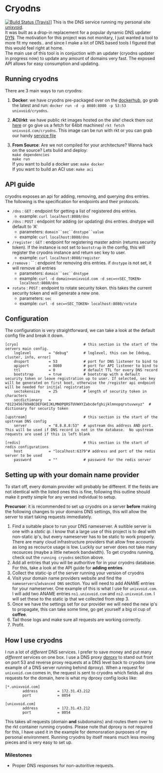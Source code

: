 # Cryodns
[![Build Status (Travis)](https://travis-ci.org/unixvoid/cryodns.svg?branch=master)](https://travis-ci.org/unixvoid/cryodns)]
This is the DNS service running my personal site [unixvoid](https://unixvoid.com).  
It was built as a drop-in replacement for a popular dynamic DNS updater
[DYN](https://dyn.com).  The motivation for this project was not monitary, I
just wanted a tool to more fit my needs.. and since I make a lot of DNS based
tools I figured that this would feel right at home.  
The main use of this tool is in conjuction with an updater (cryodns updater in
progress now) to update any amount of domains very fast.  The exposed API allows
for easy consumption and updating.

## Running cryodns
There are 3 main ways to run cryodns:  

1. **Docker**: we have cryodns pre-packaged over on the [dockerhub](https://hub.docker.com/r/unixvoid/cryodns/), go grab the latest and run: 
`docker run -d -p 8080:8080 -p 53:53 unixvoid/cryodns`.

2. **ACI/rkt**: we have public rkt images hosted on the site! check them out [here](https://cryo.unixvoid.com/bin/rkt/cryodns/) or go give us a fetch for 64bit machines!
`rkt fetch unixvoid.com/cryodns`.  This image can be run with rkt or you can
grab our handy [service file](https://github.com/unixvoid/cryodns/blob/master/deps/cryodns.service)

3. **From Source**: Are we not compiled for your architecture? Wanna hack on the source?  Lets bulid and deploy:  
  `make dependencies`  
  `make run`  
  If you want to build a docker use: `make docker`  
  If you want to build an ACI use: `make aci`

## API guide
cryodns exposes an api for adding, removing, and querying dns entries.  The
following is the specification for endpoints and their protocols.
- `/dns` : `GET` : endpoint for getting a list of registered dns entries.
  - example: `curl localhost:8080/dns`
- `/dns` : `POST` : endpoint for adding (or updating) dns entries. dnstype will default to 'A'
  - parameters: `domain``sec``dnstype``value`
  - example: `curl localhost:8080/dns`
- `/register` : `GET` : endpoint for registering master admin (returns security
  token). If the instance is not set to `bootstrap` in the config, this will
  register the cryodns instance and return sec key to user.
  - example: `curl localhost:8080/register`
- `/remove` : `` : endpoint for removing dns entries. if `dnstype` is not set,
  it will remove all entries
  - parameters: `domain``sec``dnstype`
  - example: `curl -d domain=unixvoid.com -d sec=<<SEC_TOKEN> localhost:8080/dns`
- `rotate` : `POST` : endpoint to rotate security token. this takes the current
  security token and will generate a new one.
  - parameters: `sec`
  - example: `curl -d sec=<SEC_TOKEN> localhost:8080/rotate`


## Configuration
The configuration is very straightforward, we can take a look at the default
config file and break it down.
```
[cryo]								# this section is the start of the servers main config.
	loglevel		= "debug"		# loglevel, this can be [debug, cluster, info, error]
	dnsport			= 53			# port for DNS listener to bind to
	apiport			= 8080			# port for API listener to bind to
	ttl				= 0				# default TTL for every DNS record
	bootstrap		= true			# bootstrap with a default security token or leave registration up to user. If selected, sec key will be generated on first boot, otherwise the /register api endpoint will be needed for initial registration
	sectokensize	= 25			# length of security token in characters
	secdictionary 	= "0123456789ABCDEFGHIJKLMNOPQRSTUVWXYZabcdefghijklmnopqrstuvwxyz"	# dictionary for security token

[upstream]							# this section is the start of the upstream DNS config
	server			= "8.8.8.8:53"	# upstream dns address AND port.  This will be used if DNS record is not in the database.  No upstream requests are used if this is left blank

[redis]								# this section is the start of redis configurations
	host			= "localhost:6379"# address and port of the redis server to be used
	password		= ""			# password for the redis server
```

## Setting up with your domain name provider
To start off, every domain provider will probably be different.  If the fields
are not identical with the listed ones this is fine, following this outline
should make it pretty simple for any versed individual to setup.  
  
**Precursor**: it is recommended to set up cryodns on a server **before** making
the following changes to your domains DNS settings, this will allow the server
to start taking requests immediately.  
  
1. Find a suitable place to run your DNS nameserver.  A suitible server is one
   with a *static ip*.  I know that a large use of this project is to deal with
   non-static ip's, but every nameserver has to be static to work properly.
   There are many cloud infrastructure providers that allow free accounts as
   long as recource usage is low.  Luckily our server does not take many
   recources (maybe a little network bandwidth).  To get cryodns running, check out the `running
   cryodns` section above.  
2. Add all entries that you will be authoritive for in your cryodns database.
   For this, take a look at the API guide for **adding entries**.  
3. Collect the static-ip of the server running your version of cryodns  
4. Visit your domain name providers website and find the `nameservers`/`advanced DNS` 
   section. You will need to add ANAME entries for your nameserver. One example
   of this is what I use for `unixvoid.com`.  I will add two ANAME entries
   `ns1.unixvoid.com` and `ns2.unixvoid.com`.  I will set these to the static ip 
   that we collected from step 3.  
5. Once we have the settings set for our provider we will need the new ip's to
   propagate, this can take some time, go get yourself a big ol cup of
   **coffee**.  
6. Tail those logs and make sure all requests are working correctly.  
7. Profit.

## How I use cryodns
I run a lot of *different* DNS services.  I prefer to save money and put many
*different* services on one box.  I use a DNS proxy
[dproxy](https://github.com/unixvoid/dproxy) to stand out front on port 53 and
reverse proxy requests at a DNS level back to cryodns (one example of a DNS
server running behind dproxy).  When a request for `unixvoid.com` comes in, the
request is sent to cryodns which fields all dns requests for the domain, here is
what my dproxy config looks like:
```
[*.unixvoid.com]
        address         = 172.31.43.212
        port            = 8054

[unixvoid.com]
        address         = 172.31.43.212
        port            = 8054
```
This takes all requests (domain **and** subdomains) and routes them over to the
rkt container running cryodns.  Please note that dproxy is not required for
this, I have used it in the example for demonsration purposes of my personal
environment.  Running cryodns by itself means much less moving pieces and is
very easy to set up.

### Milestones
- Proper DNS responses for non-autoritive requests.
